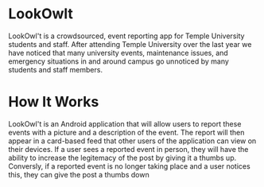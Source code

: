 # LookOwlt
LookOwl't is a crowdsourced, event reporting app for Temple University students and staff. After attending Temple University over the last year we have noticed that many university events, maintenance issues, and emergency situations in and around campus go unnoticed by many students and staff members. 

# How It Works
LookOwl't is an Android application that will allow users to report these events with a picture and a description of the event. The report will then appear in a card-based feed that other users of the application can view on their devices. If a user sees a reported event in person, they will have the ability to increase the legitemacy of the post by giving it a thumbs up. Conversly, if a reported event is no longer taking place and a user notices this, they can give the post a thumbs down
